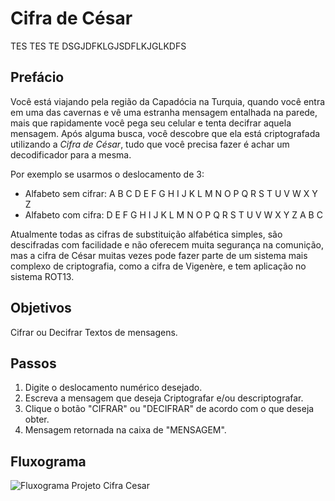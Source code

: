 # Cifra de César
TES TES TE DSGJDFKLGJSDFLKJGLKDFS



## Prefácio

Você está viajando pela região da Capadócia na Turquia, quando você entra em uma das cavernas e vê uma estranha mensagem entalhada na parede, mais que rapidamente você pega seu celular e tenta decifrar aquela mensagem. Após alguma busca, você descobre que ela está criptografada utilizando a <i> Cifra de César</i>, tudo que você precisa fazer é achar um decodificador para a mesma.

Por exemplo se usarmos o deslocamento de 3:

* Alfabeto sem cifrar: A B C D E F G H I J K L M N O P Q R S T U V W X Y Z
* Alfabeto com cifra:  D E F G H I J K L M N O P Q R S T U V W X Y Z A B C

Atualmente todas as cifras de substituição alfabética simples, são descifradas
com facilidade e não oferecem muita segurança na comunição, mas a cifra de
César muitas vezes pode fazer parte de um sistema mais complexo de
criptografia, como a cifra de Vigenère, e tem aplicação no sistema ROT13.

## Objetivos

Cifrar ou Decifrar Textos de mensagens.

## Passos

1. Digite o deslocamento numérico desejado.
2. Escreva a mensagem que deseja Criptografar e/ou descriptografar.
3. Clique o botão "CIFRAR" ou "DECIFRAR" de acordo com o que deseja obter.
4. Mensagem retornada na caixa de "MENSAGEM".

## Fluxograma

![Fluxograma Projeto Cifra Cesar](https://uploaddeimagens.com.br/imagens/diagrama_cifra_de_cesar-png)
